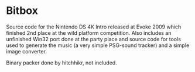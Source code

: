 Bitbox
======

Source code for the Nintendo DS 4K Intro released at Evoke 2009 which finished 2nd place at the wild platform competition. Also includes an unfinished Win32 port done at the party place and source code for tools used to generate the music (a very simple PSG-sound tracker) and a simple image converter.

Binary packer done by hitchhikr, not included.